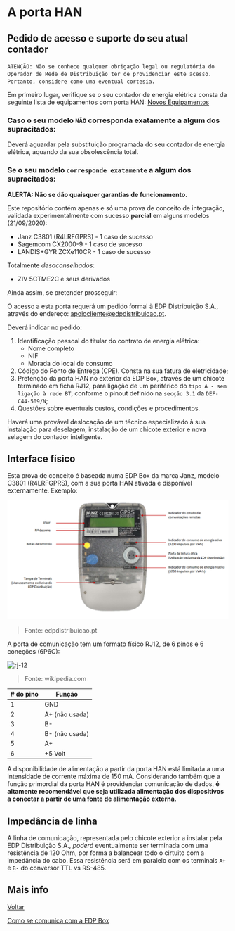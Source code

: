 # A porta HAN

## Pedido de acesso e suporte do seu atual contador

`ATENÇÃO: Não se conhece qualquer obrigação legal ou regulatória do Operador de Rede de Distribuição ter de providenciar este acesso. Portanto, considere como uma eventual cortesia.`

Em primeiro lugar, verifique se o seu contador de energia elétrica consta da seguinte lista de equipamentos com porta HAN: [Novos Equipamentos](https://www.edpdistribuicao.pt/sites/edd/files/2019-04/Novos_Equipamentos.pdf?fbclid=IwAR3zNpBId8BMqrSVaPoekoUvqt-xxstLua4iqZN2qz-8Xf2hvRQqtU8g2xo)

### Caso o seu modelo `NÃO` corresponda exatamente a algum dos supracitados:

Deverá aguardar pela substituição programada do seu contador de energia elétrica, aquando da sua obsolescência total.

### Se o seu modelo `corresponde exatamente` a algum dos supracitados:

**ALERTA: Não se dão quaisquer garantias de funcionamento.**

Este repositório contém apenas e só uma prova de conceito de integração, validada experimentalmente com sucesso **parcial** em alguns modelos (21/09/2020):

* Janz C3801 (R4LRFGPRS) - 1 caso de sucesso
* Sagemcom CX2000-9 - 1 caso de sucesso
* LANDIS+GYR ZCXe110CR - 1 caso de sucesso

Totalmente *desaconselhados*:

* ZIV 5CTME2C e seus derivados


Ainda assim, se pretender prosseguir:

O acesso a esta porta requerá um pedido formal à EDP Distribuição S.A., através do endereço: apoiocliente@edpdistribuicao.pt.

Deverá indicar no pedido:

1. Identificação pessoal do titular do contrato de energia elétrica:
   * Nome completo
   * NIF
   * Morada do local de consumo
2. Código do Ponto de Entrega (CPE). Consta na sua fatura de eletricidade;
3. Pretenção da porta HAN no exterior da EDP Box, através de um chicote terminado em ficha RJ12, para ligação de um periférico do `tipo A - sem ligação à rede BT`, conforme o pinout definido na `secção 3.1` da `DEF-C44-509/N`;
4. Questões sobre eventuais custos, condições e procedimentos.

Haverá uma provável deslocação de um técnico especializado à sua instalação para deselagem, instalação de um chicote exterior e nova selagem do contador inteligente.

## Interface físico

Esta prova de conceito é baseada numa EDP Box da marca Janz, modelo C3801 (R4LRFGPRS), com a sua porta HAN ativada e disponível externamente. Exemplo:

![janz_c3801](./img/janz_c3801.png)
> Fonte: edpdistribuicao.pt

A porta de comunicação tem um formato físico RJ12, de 6 pinos e 6 coneções (6P6C):


![rj-12](https://upload.wikimedia.org/wikipedia/commons/3/3c/Rj25_connector.jpg)
> Fonte: wikipedia.com


| # do pino | Função |
|----------|----------|
| 1| GND |
| 2| A+ (não usada) |
| 3| B- |
| 4| B- (não usada) |
| 5| A+ |
| 6| +5 Volt |

A disponibilidade de alimentação a partir da porta HAN está limitada a uma intensidade de corrente máxima de 150 mA. Considerando também que a função primordial da porta HAN é providenciar comunicação de dados, **é altamente recomendável que seja utilizada alimentação dos dispositivos a conectar a partir de uma fonte de alimentação externa.**

## Impedância de linha

A linha de comunicação, representada pelo chicote exterior a instalar pela EDP Distribuição S.A., *poderá* eventualmente ser terminada com uma resistência de 120 Ohm, por forma a balancear todo o cirtuito com a impedância do cabo. Essa resistência será em paralelo com os terminais `A+` e `B-` do conversor TTL vs RS-485.

## Mais info

[Voltar](../README.md)

[Como se comunica com a EDP Box](./COMUNICACAO.md)

